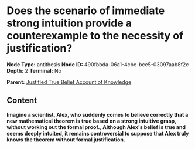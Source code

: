 # Does the scenario of immediate strong intuition provide a counterexample to the necessity of justification?

**Node Type:** antithesis
**Node ID:** 490fbbda-06a1-4cbe-bce5-03097aab8f2c
**Depth:** 2
**Terminal:** No

**Parent:** [Justified True Belief Account of Knowledge](justified-true-belief-account-of-knowledge.md)

## Content

**Imagine a scientist, Alex, who suddenly comes to believe correctly that a new mathematical theorem is true based on a strong intuitive grasp, without working out the formal proof.**, **Although Alex's belief is true and seems deeply intuited, it remains controversial to suppose that Alex truly knows the theorem without formal justification.**
